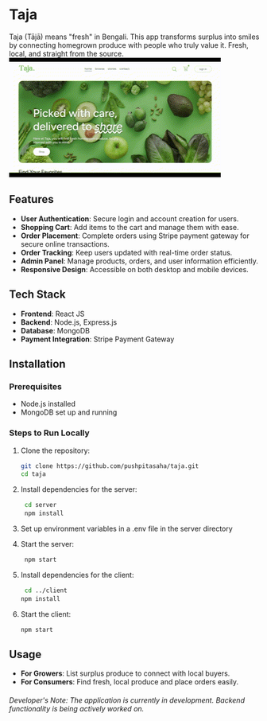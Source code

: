 # Taja

Taja (Tājā) means "fresh" in Bengali. This app transforms surplus into smiles by connecting homegrown produce with people who truly value it. Fresh, local, and straight from the source.  
![Taja](media/taja.gif)

## Features  
- **User Authentication**: Secure login and account creation for users.  
- **Shopping Cart**: Add items to the cart and manage them with ease.  
- **Order Placement**: Complete orders using Stripe payment gateway for secure online transactions.  
- **Order Tracking**: Keep users updated with real-time order status.  
- **Admin Panel**: Manage products, orders, and user information efficiently.  
- **Responsive Design**: Accessible on both desktop and mobile devices.  

## Tech Stack  
- **Frontend**: React JS  
- **Backend**: Node.js, Express.js  
- **Database**: MongoDB  
- **Payment Integration**: Stripe Payment Gateway  

## Installation  

### Prerequisites  
- Node.js installed  
- MongoDB set up and running  

### Steps to Run Locally  

1. Clone the repository:  
   ```bash
   git clone https://github.com/pushpitasaha/taja.git
   cd taja
   ```
2. Install dependencies for the server:
   ```bash
    cd server
    npm install
   ```
3. Set up environment variables in a .env file in the server directory

4. Start the server:
   ```bash
    npm start
   ```
5. Install dependencies for the client:
   ```bash
    cd ../client
   npm install
   ```
6. Start the client:
   ```bash
   npm start
   ```

## Usage

- **For Growers**: List surplus produce to connect with local buyers.
- **For Consumers**: Find fresh, local produce and place orders easily.

###### Developer's Note: The application is currently in development. Backend functionality is being actively worked on.

